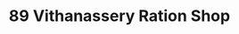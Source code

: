 ---
title: "89 Vithanassery Ration Shop"
url: /vithanassery/89-vithanassery-ration-shop/
shop: Lebensmittel
---